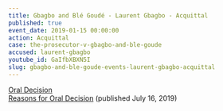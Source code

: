 ```yaml
---
title: Gbagbo and Blé Goudé - Laurent Gbagbo - Acquittal
published: true
event_date: 2019-01-15 00:00:00
action: Acquittal
case: the-prosecutor-v-gbagbo-and-ble-goude
accused: laurent-gbagbo
youtube_id: GaIfbXBXN5I
slug: gbagbo-and-ble-goude-events-laurent-gbagbo-acquittal
---
```

[Oral Decision](https://www.icc-cpi.int/Pages/item.aspx?name=pr1427)<br>[Reasons for Oral Decision](https://www.icc-cpi.int/Pages/record.aspx?docNo=ICC-02/11-01/15-1263) (published July 16, 2019)
